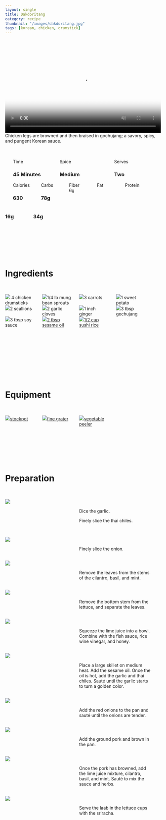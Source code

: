 ```yaml
---
layout: single
title: Dakdoritang
category: recipe
thumbnail: "/images/dakdoritang.jpg"
tags: [korean, chicken, drumstick]
---
```

<div id="spacer"></div>
  
<div id="backgroundvideo">
 <video width="100%" autoplay loop muted class="banner__video" poster="/images/dakdoritang.jpg">
 <source src="/images/dakdoritang.mp4" type="video/mp4"></video></div>
  
<div id="recipedescription">
Chicken legs are browned and then braised in gochujang; a savory, spicy, and pungent Korean sauce. </div>
  
<div id="spacer"></div>
  
<div id= "recipedetails">
<div id= "time"> Time </div>
<div id= "spice"> Spice </div>
<div id= "serves"> Serves </div>
</div>
  
<div id= "recipedetails">
<div id= "time"><h3> 45 Minutes</h3> </div>
<div id= "spice"><h3> Medium</h3> </div>
<div id= "serves"><h3> Two </h3> </div>
</div>

 <div id="spacer"></div>

<div id= "nutrition">
<div id="calories"> Calories </div>
<div id="carbs"> Carbs </div>
<div id="fiber"> Fiber </div>
<div id="fat"> Fat </div>
<div id="protein"> Protein </div>
</div>

<div id= "nutrition">
<div id="calories"><h3> 630 </h3> </div>
<div id="carbs"><h3> 78g</h3> </div
<div id="fiber"> 6g </div>
<div id="fat"><h3> 16g</h3> </div>
<div id="protein"><h3> 34g</h3> </div>
</div>
  
<div id= "ingredienthdr"><h1>Ingredients</h1></div>
  
<div id="ingredients">
<div id="ingredientone"><img src="/images/drumstick.jpeg"/> 4 chicken drumsticks </div>
<div id="ingredienttwo"><img src="/images/beansprout.jpeg"/>1/4 lb mung bean sprouts</div>
<div id="ingredientthree"><img src="/images/3carrot.jpeg"/>3 carrots</div>
<div id="ingredientfour"><img src="/images/sweetpotato.jpeg"/>1 sweet potato</div>
</div>
  
<div id="ingredients">
<div id="ingredientone"><img src="/images/2scallion.jpeg"/>2 scallions</div>
<div id="ingredienttwo"><img src="/images/2garlic.jpeg"/>2 garlic cloves</div>
<div id="ingredientthree"><img src="/images/ginger.jpeg"/>1 inch ginger</div>
<div id="ingredientfour"><img src="/images/gochujang.jpeg"/>3 tbsp gochujang</div>
</div>
  
<div id="ingredients">
<div id="ingredientone"><img src="/images/tamari.jpeg"/>3 tbsp soy sauce</div>
<div id="ingredienttwo"><a href=""><img src="/images/sesameoil.jpeg"/>2 tbsp sesame oil</a></div>
<div id="ingredientthree"><a href=""><img src="/images/sushirice.jpeg"/>1/2 cup sushi rice</a></div>
</div>

<div id= "equipmenthdr"><h1>Equipment</h1></div>

<div id="equipment">
<div id="equipmentone"><a href=""><img src="/images/stockpot.jpeg"/>stockpot </a></div>
<div id="equipmenttwo"><a href=""><img src="/images/finegrater.jpeg"/>fine grater </a></div>
<div id="equipmentthree"><a href=""><img src="/images/vegetablepeeler.jpeg"/>vegetable peeler</a></div>
</div>
  
<div id="preparation"><h1>Preparation</h1></div>
  
<div id="instruction">
<div id="image"><img src="/images/laab1.jpeg"/> </div>
<div id="step">Dice the garlic. 
<p>Finely slice the thai chiles.</p></div>
</div>
 
<div id="instruction">
<div id="image"><img src="/images/laab2.jpeg"/> </div>
<div id="step">Finely slice the onion.</div>
</div>

<div id="instruction">
<div id="image"><img src="/images/laab3.jpeg"/> </div>
<div id="step">Remove the leaves from the stems of the cilantro, basil, and mint.</div>
 </div>
  
<div id="instruction">
<div id="image"><img src="/images/laab4.jpeg"/> </div>
<div id="step">Remove the bottom stem from the lettuce, and separate the leaves.</div>
</div>
  
<div id="instruction">
<div id="image"><img src="/images/laab5.jpeg"/> </div>
<div id="step">Squeeze the lime juice into a bowl. Combine with the fish sauce, rice wine vinegar, and honey.</div>
 </div>
  
<div id="instruction">
<div id="image"><img src="/images/laab6.jpeg"/> </div>
<div id="step">Place a large skillet on medium heat. Add the sesame oil. Once the oil is hot, add the garlic and thai chiles. Sauté until the garlic starts to turn a golden color.</div>
</div>
  
<div id="instruction">
<div id="image"><img src="/images/laab7.jpeg"/> </div>
<div id="step">Add the red onions to the pan and sauté until the onions are tender.</div>
 </div>
  
<div id="instruction">
<div id="image"><img src="/images/laab8.jpeg"/> </div>
<div id="step">Add the ground pork and brown in the pan. </div>
 </div>
  
 
<div id="instruction">
<div id="image"><img src="/images/laab9.jpeg"/> </div>
<div id="step"> Once the pork has browned, add the lime juice mixture, cilantro, basil, and mint. Sauté to mix the sauce and herbs. </div>
 </div>
  
<div id="instruction">
<div id="image"><img src="/images/laab10.jpeg"/> </div>
<div id="step">Serve the laab in the lettuce cups with the sriracha.</div>
</div>

<style>
#backgroundvideo {
  width: 100%;
}
  
#banner__video {
    }

#overlay {
 }

#recipedetails { width: 100%; display:inline-block; float: left;}
#time { width: 30%; float: left; margin-left: 5%}
#spice { width: 30%; float: left;}
#serves { width 30%; float: left; margin-left: 5%;}
.clear {clear:both;}

#spacer {padding-top:50px;}

#nutrition { width: 100%; display:inline-block;}
#calories { width: 18%; float: left; margin-left: 5%;}
#carbs { width: 18%; float: left; margin-left: 0%;}
#fiber { width: 18%; float: left; margin-left: 0%;}
#fat { width: 18%; float: left; margin-left: 0%;}
#protein { width: 18%; float: left; margin-right:5%;}
.clear {clear:both;}

#ingredienthdr { margin-top:200px; margin-bottom: 50px; font-family: $serif;}

#ingredients { width: 95%; display:inline-block;}
#ingredientone { width: 20%; float:left;}
#ingredienttwo { width: 20%; float:left; margin-left: 5%;}
#ingredientthree { width:20%; float:left; margin-left: 5%;}
#ingredientfour { width:20%; float:left; margin-left: 5%;}
.clear {clear:both;}

#equipmenthdr { margin-top:200px; margin-bottom:50px; font-family: $serif;}

#equipment { width: 95%; display:inline-block;}
#equipmentone { width: 20%; float:left;}
#equipmenttwo { width: 20%; float:left; margin-left: 5%;}
#equipmentthree { width:20%; float:left; margin-left: 5%;}
#equipmentfour { width:20%; float:left; margin-left: 5%;}
.clear {clear:both;}

#preparation { margin-top: 150px; margin-bottom: 50px; font-family: $serif;}

#instruction { width:95%; display:inline-block;}
#image { width: 40%; float:left;}
#step { width: 50%; float:right; margin-top: 30px; margin-bottom: 30px;}
.clear {clear:both;}
</style>
